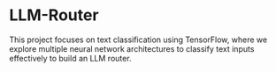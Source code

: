 # LLM-Router
This project focuses on text classification using TensorFlow, where we explore multiple neural network architectures to classify text inputs effectively to build an LLM router.
